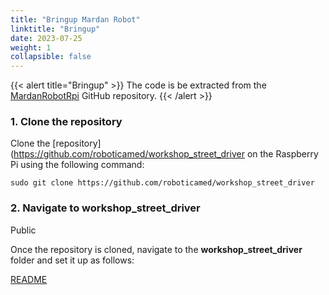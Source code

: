```yaml
---
title: "Bringup Mardan Robot"
linktitle: "Bringup"
date: 2023-07-25
weight: 1
collapsible: false
---
```


{{< alert title="Bringup" >}}
The code is be extracted from the [MardanRobotRpi](https://github.com/roboticamed/workshop_street_driver) GitHub repository. 
{{< /alert >}}


### 1. Clone the repository

Clone the  [repository](https://github.com/roboticamed/workshop_street_driver on the Raspberry Pi using the following command:
```shell
sudo git clone https://github.com/roboticamed/workshop_street_driver

```

### 2. Navigate to workshop_street_driver
Public

Once the repository is cloned, navigate to the **workshop_street_driver** folder and set it up as follows:

[README](https://github.com/roboticamed/workshop_street_driver/blob/main/README.md)
